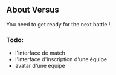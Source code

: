 ## About Versus

You need to get ready for the next battle !

### Todo:
- l'interface de match
- l'interface d'inscription d'une équipe
- avatar d'une équipe
